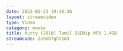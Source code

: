 ```yaml
---
date: 2022-02-23 19:48:36
layout: streamvideo
type: Video
category: movie
title: Kutty (2010) Tamil DVDRip MP3 1.4GB
streamcode: 2o9mh7ght1m3
---
```

